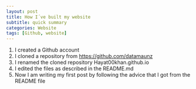 ```yaml
---
layout: post
title: How I´ve built my website
subtitle: quick summary
categories: Website
tags: [Github, website]
---
```


1. I created a Github account
2. I cloned a repository from https://github.com/datamaunz
3. I renamed the cloned repository Hayat00khan.github.io
4. I edited the files as described in the README.md
5. Now I am writing my first post by following the advice that I got from the README file
